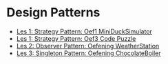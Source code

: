 # Design Patterns
- [Les 1: Strategy Pattern: Oef1 MiniDuckSimulator](OPL/Oef1_DuckSim.md)
- [Les 1: Strategy Pattern: Oef3 Code Puzzle](OPL/Oef3_CodePuzzle.md)
- [Les 2: Observer Pattern: Oefening WeatherStation](OPL/ObserverObservable.md)
- [Les 3: Singleton Pattern: Oefening ChocolateBoiler](OPL/SingletonChocolateBoiler.md)